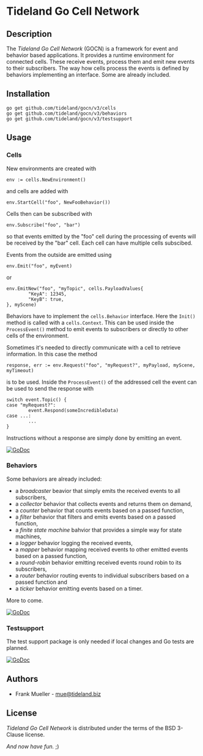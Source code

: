 # Tideland Go Cell Network

## Description

The *Tideland Go Cell Network* (GOCN) is a framework for event and
behavior based applications. It provides a runtime environment
for connected cells. These receive events, process them and emit
new events to their subscribers. The way how cells process the
events is defined by behaviors implementing an interface. Some
are already included.

## Installation

```
go get github.com/tideland/gocn/v3/cells
go get github.com/tideland/gocn/v3/behaviors
go get github.com/tideland/gocn/v3/testsupport
```

## Usage

### Cells

New environments are created with

```
env := cells.NewEnvironment()
```

and cells are added with

```
env.StartCell("foo", NewFooBehavior())
```

Cells then can be subscribed with

```
env.Subscribe("foo", "bar")
```

so that events emitted by the "foo" cell during the processing of
events will be received by the "bar" cell. Each cell can have
multiple cells subscibed.

Events from the outside are emitted using

```
env.Emit("foo", myEvent)
```

or

```
env.EmitNew("foo", "myTopic", cells.PayloadValues{
        "KeyA": 12345,
        "KeyB": true,
}, myScene)
```

Behaviors have to implement the `cells.Behavior` interface. Here
the `Init()` method is called with a `cells.Context`. This can be
used inside the `ProcessEvent()` method to emit events to subscribers
or directly to other cells of the environment.

Sometimes it's needed to directly communicate with a cell to retrieve
information. In this case the method

```
response, err := env.Request("foo", "myRequest?", myPayload, myScene, myTimeout)
```

is to be used. Inside the `ProcessEvent()` of the addressed cell the
event can be used to send the response with

```
switch event.Topic() {
case "myRequest?":
        event.Respond(someIncredibleData)
case ...:
        ...
}
```

Instructions without a response are simply done by emitting an event.

[![GoDoc](https://godoc.org/github.com/tideland/gocn/v3/cells?status.svg)](https://godoc.org/github.com/tideland/gocn/v3/cells)

### Behaviors

Some behaviors are already included:

- a *broadcaster* beavior that simply emits the received events to all subscribers,
- a *collector* behavior that collects events and returns them on demand,
- a *counter* behavior that counts events based on a passed function,
- a *filter* behavior that filters and emits events based on a passed function,
- a *finite state machine* bahvior that provides a simple way for state machines,
- a *logger* behavior logging the received events,
- a *mapper* behavior mapping received events to other emitted events based on
  a passed function,
- a *round-robin* behavior emitting received events round robin to its
  subscribers,
- a *router* behavior routing events to individual subscribers based on a
  passed function and
- a *ticker* behavior emitting events based on a timer.

More to come.

[![GoDoc](https://godoc.org/github.com/tideland/gocn/v3/behaviors?status.svg)](https://godoc.org/github.com/tideland/gocn/v3/behaviors)

### Testsupport

The test support package is only needed if local changes and Go tests
are planned.

[![GoDoc](https://godoc.org/github.com/tideland/gocn/v3/testsupport?status.svg)](https://godoc.org/github.com/tideland/gocn/v3/testsupport)

## Authors

- Frank Mueller - <mue@tideland.biz>

## License

*Tideland Go Cell Network* is distributed under the terms of the BSD 3-Clause license.

*And now have fun.* ;)
